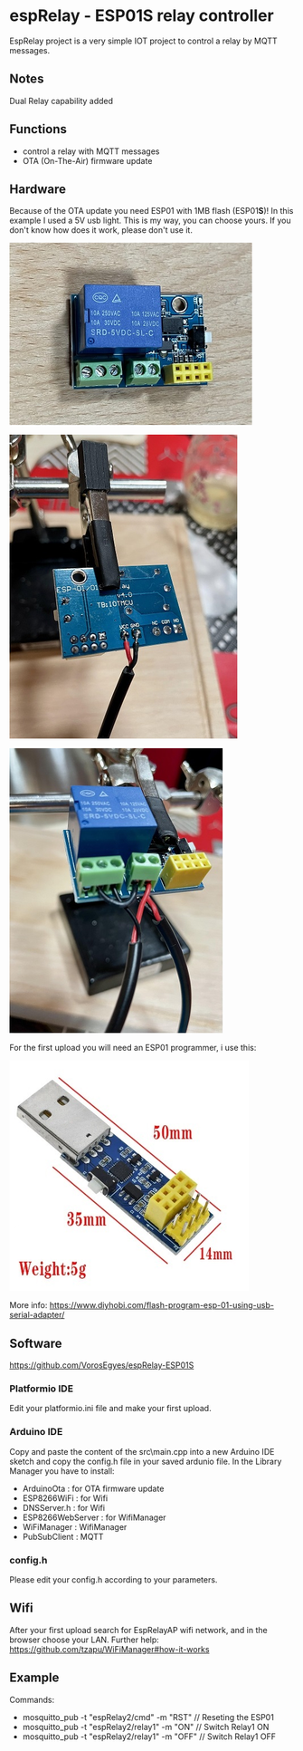 # espRelay - ESP01S relay controller

EspRelay project is a very simple IOT project to control a relay by MQTT messages. 

## Notes
Dual Relay capability added

## Functions

- control a relay with MQTT messages
- OTA (On-The-Air) firmware update

## Hardware

Because of the OTA update you need ESP01 with 1MB flash (ESP01**S**)! In this example I used a 5V usb light. This is my way, you can choose yours. If you don't know how does it work, please don't use it.

![ESP01S](https://github.com/VorosEgyes/espRelay/blob/master/docs/esp01.JPG)

![esp02](https://github.com/VorosEgyes/espRelay/blob/master/docs/esp02.jpg)

![esp03](https://github.com/VorosEgyes/espRelay/blob/master/docs/esp03.jpg)

For the first upload you will need an ESP01 programmer, i use this:

![ESP01programmer](https://github.com/VorosEgyes/espRelay/blob/master/docs/ESP01programmer.jpg)

More info: https://www.diyhobi.com/flash-program-esp-01-using-usb-serial-adapter/

## Software

https://github.com/VorosEgyes/espRelay-ESP01S

### Platformio IDE
Edit your platformio.ini file and make your first upload.

### Arduino IDE
Copy and paste the content of the src\main.cpp into a new Arduino IDE sketch and copy the config.h file in your saved ardunio file. In the Library Manager you have to install:

- ArduinoOta        : for OTA firmware update
- ESP8266WiFi       : for Wifi
- DNSServer.h       : for Wifi
- ESP8266WebServer  : for WifiManager
- WiFiManager       : WifiManager
- PubSubClient      : MQTT

### config.h

Please edit your config.h according to your parameters.

## Wifi

After your first upload search for EspRelayAP wifi network, and in the browser choose your LAN.
Further help: https://github.com/tzapu/WiFiManager#how-it-works

## Example

Commands:
- mosquitto_pub -t "espRelay2/cmd" -m "RST"   // Reseting the ESP01
- mosquitto_pub -t "espRelay2/relay1" -m "ON"  // Switch Relay1 ON
- mosquitto_pub -t "espRelay2/relay1" -m "OFF" // Switch Relay1 OFF

